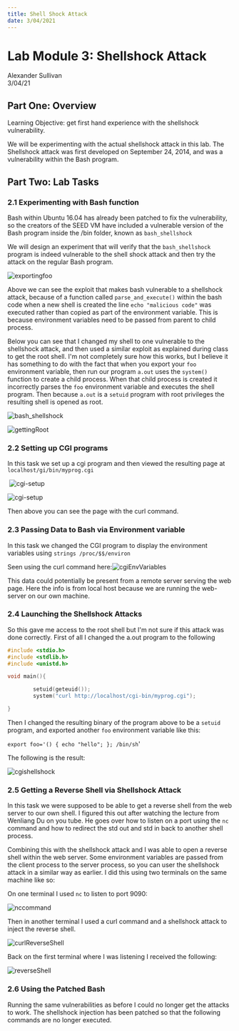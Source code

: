 ```yaml
---
title: Shell Shock Attack
date: 3/04/2021
---
```




# Lab Module 3: Shellshock  Attack

Alexander Sullivan  
3/04/21

## Part One: Overview

Learning Objective: get first hand experience with the shellshock vulnerability.

We will be experimenting with the actual shellshock attack in this lab. The Shellshock attack was first developed on September 24, 2014, and was a vulnerability within the Bash program.

## Part Two: Lab Tasks

### 2.1 Experimenting with Bash function

Bash within Ubuntu 16.04 has already been patched to fix the vulnerability, so the creators of the SEED VM have included a vulnerable version of the Bash program inside the /bin folder, known as  `bash_shellshock`

We will design an experiment that will verify that the `bash_shellshock` program is indeed vulnerable to the shell shock attack and then try the attack on the regular Bash program.

![exportingfoo](/images/exportingfoo.png)

Above we can see the exploit that makes bash vulnerable to a shellshock attack, because of a function called `parse_and_execute()` within the bash code when a new shell is created the line `echo "malicious code"` was executed rather than copied as part of the environment variable. This is because environment variables need to be passed from parent to child process. 

Below you can see that I changed my shell to one vulnerable to the shellshock attack, and then used a similar exploit as explained during class to get the root shell. I'm not completely sure how this works, but I believe it has something to do with the fact that when you export your `foo` environment variable, then run our program `a.out`  uses the `system()` function to create a child process. When that child process is created it incorrectly parses the `foo` environment variable and executes the shell program. Then because `a.out` is a `setuid` program with root privileges the resulting shell is opened as root.

![bash_shellshock](images/bash_shellshock.png)

![gettingRoot](/images/gettingRoot.png)

### 2.2 Setting up CGI programs

In this task we set up a cgi program and then viewed the resulting page at `localhost/gi/bin/myprog.cgi`

​							 ![cgi-setup](/images/cgi-setup.png)

![cgi-setup](/images/curlcgi.png)

Then above you can see the page with the curl command.

### 2.3 Passing Data to Bash via Environment variable

In this task we changed the CGI program to display the environment variables  using  `strings /proc/$$/environ`

Seen using the curl command here:![cgiEnvVariables](/images/cgiEnvVariables.png)

This data could potentially be present from a remote server serving the web page. Here the info is from local host because we are running the web-server on our own machine.

### 2.4 Launching the Shellshock Attacks

So this gave me access to the root shell but I'm not sure if this attack was done correctly. First of all I changed the a.out program to the following

```c
#include <stdio.h>
#include <stdlib.h>
#include <unistd.h>

void main(){

        setuid(geteuid());
        system("curl http://localhost/cgi-bin/myprog.cgi");

}

```

Then I changed the resulting binary of the program above to be a `setuid` program, and exported another `foo` environment variable like this:

`export foo='() { echo "hello"; }; /bin/sh`' 

The following is the result:

![cgishellshock](/cgishellshock.png)

### 2.5 Getting a Reverse Shell via Shellshock Attack

In this task we were supposed to be able to get a reverse shell from the web server to our own shell. I figured this out after watching the lecture from Wenliang Du on you tube. He goes over how to listen on a port using the `nc` command and how to redirect the std out and std in back to another shell process. 

Combining this with the shellshock attack and I was able to open a reverse shell within the web server. Some environment variables are passed from the client process to the server process, so you can user the shellshock attack in a similar way as earlier. I did this using two terminals on the same machine like so:

On one terminal I used `nc` to listen to port 9090:

![nccommand](/images/nccommand.png)

Then in another terminal I used a curl command and a shellshock attack to inject the reverse shell.

![curlReverseShell](/images/curlReverseShell.png)

Back on the first  terminal where I was listening I received the following:

![reverseShell](/images/reverseShell.png)

### 2.6 Using the Patched Bash

Running the same vulnerabilities as before I could no longer get the attacks to work. The shellshock injection has been patched so that the following commands are no longer executed.